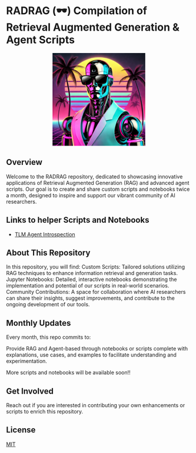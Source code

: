 # RADRAG (🕶️) Compilation of Retrieval Augmented Generation & Agent Scripts

</p>
<p align="center">
  <img src="assets/radrag.webp" width="50%" height="50%">
</p>

## Overview

Welcome to the RADRAG repository, dedicated to showcasing innovative applications of Retrieval Augmented Generation (RAG) and advanced agent scripts. Our goal is to create and share custom scripts and notebooks twice a month, designed to inspire and support our vibrant community of AI researchers.

## Links to helper Scripts and Notebooks

- [TLM Agent Introspection](https://github.com/shirkattack/RADRAG/blob/main/notebooks/tlm_introspection.ipynb)

## About This Repository

In this repository, you will find: 
Custom Scripts: Tailored solutions utilizing RAG techniques to enhance information retrieval and generation tasks.
Jupyter Notebooks: Detailed, interactive notebooks demonstrating the implementation and potential of our scripts in real-world scenarios.
Community Contributions: A space for collaboration where AI researchers can share their insights, suggest improvements, and contribute to the ongoing development of our tools.

## Monthly Updates

Every month, this repo commits to:

Provide RAG and Agent-based through notebooks or scripts complete with explanations, use cases, and examples to facilitate understanding and experimentation.

More scripts and notebooks will be available soon!!

## Get Involved

Reach out if you are interested in contributing your own enhancements or scripts to enrich this repository.

## License

[MIT](https://choosealicense.com/licenses/mit/)